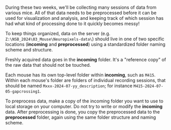 During these two weeks, we'll be collecting many sessions of data from various mice. All of that data needs to be preprocessed before it can be used for visualization and analysis, and keeping track of which session has had what kind of processing done to it quickly becomes messy!

To keep things organized, data on the server (e.g. `Z:\NSB_2024\03_Mouse\Neuropixels-data\`) should live in one of two specific locations (**incoming** and **preprocessed**) using a standardized folder naming scheme and structure. 

Freshly acquired data goes in the **incoming** folder. It's a "reference copy" of the raw data that should not be touched. 

Each mouse has its own top-level folder within **incoming**, such as `M415`. Within each mouse's folder are folders of individual recording sessions, that should be named `Mxxx-2024-07-yy_description`; for instance `M415-2024-07-05-gapcrossing1`.

To preprocess data, make a copy of the incoming folder you want to use to local storage on your computer. Do not try to write or modify the **incoming** data. After preprocessing is done, you copy the preprocessed data to the **preprocessed** folder, again using the same folder structure and naming scheme.

